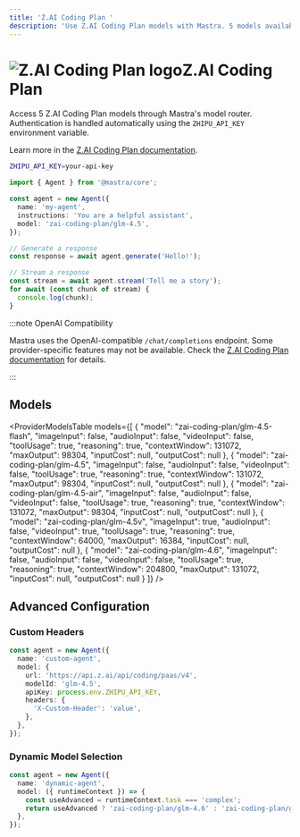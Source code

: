 ```yaml
---
title: 'Z.AI Coding Plan '
description: 'Use Z.AI Coding Plan models with Mastra. 5 models available.'
---
```


# <img src="https://models.dev/logos/zai-coding-plan.svg" alt="Z.AI Coding Plan logo" className="inline w-8 h-8 mr-2 align-middle dark:invert dark:brightness-0 dark:contrast-200" />Z.AI Coding Plan

Access 5 Z.AI Coding Plan models through Mastra's model router. Authentication is handled automatically using the `ZHIPU_API_KEY` environment variable.

Learn more in the [Z.AI Coding Plan documentation](https://docs.z.ai/devpack/overview).

```bash
ZHIPU_API_KEY=your-api-key
```

```typescript
import { Agent } from '@mastra/core';

const agent = new Agent({
  name: 'my-agent',
  instructions: 'You are a helpful assistant',
  model: 'zai-coding-plan/glm-4.5',
});

// Generate a response
const response = await agent.generate('Hello!');

// Stream a response
const stream = await agent.stream('Tell me a story');
for await (const chunk of stream) {
  console.log(chunk);
}
```

:::note OpenAI Compatibility

Mastra uses the OpenAI-compatible `/chat/completions` endpoint. Some provider-specific features may not be available. Check the [Z.AI Coding Plan documentation](https://docs.z.ai/devpack/overview) for details.

:::

## Models

<ProviderModelsTable
models={[
{
"model": "zai-coding-plan/glm-4.5-flash",
"imageInput": false,
"audioInput": false,
"videoInput": false,
"toolUsage": true,
"reasoning": true,
"contextWindow": 131072,
"maxOutput": 98304,
"inputCost": null,
"outputCost": null
},
{
"model": "zai-coding-plan/glm-4.5",
"imageInput": false,
"audioInput": false,
"videoInput": false,
"toolUsage": true,
"reasoning": true,
"contextWindow": 131072,
"maxOutput": 98304,
"inputCost": null,
"outputCost": null
},
{
"model": "zai-coding-plan/glm-4.5-air",
"imageInput": false,
"audioInput": false,
"videoInput": false,
"toolUsage": true,
"reasoning": true,
"contextWindow": 131072,
"maxOutput": 98304,
"inputCost": null,
"outputCost": null
},
{
"model": "zai-coding-plan/glm-4.5v",
"imageInput": true,
"audioInput": false,
"videoInput": true,
"toolUsage": true,
"reasoning": true,
"contextWindow": 64000,
"maxOutput": 16384,
"inputCost": null,
"outputCost": null
},
{
"model": "zai-coding-plan/glm-4.6",
"imageInput": false,
"audioInput": false,
"videoInput": false,
"toolUsage": true,
"reasoning": true,
"contextWindow": 204800,
"maxOutput": 131072,
"inputCost": null,
"outputCost": null
}
]}
/>

## Advanced Configuration

### Custom Headers

```typescript
const agent = new Agent({
  name: 'custom-agent',
  model: {
    url: 'https://api.z.ai/api/coding/paas/v4',
    modelId: 'glm-4.5',
    apiKey: process.env.ZHIPU_API_KEY,
    headers: {
      'X-Custom-Header': 'value',
    },
  },
});
```

### Dynamic Model Selection

```typescript
const agent = new Agent({
  name: 'dynamic-agent',
  model: ({ runtimeContext }) => {
    const useAdvanced = runtimeContext.task === 'complex';
    return useAdvanced ? 'zai-coding-plan/glm-4.6' : 'zai-coding-plan/glm-4.5';
  },
});
```
